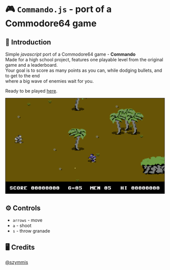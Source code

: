 # 🎮 `Commando.js` - port of a Commodore64 game

## 💬 Introduction

Simple _javascript_ port of a Commodore64 game - **Commando**\
Made for a high school project, features one playable level from the original game and a leaderboard.\
Your goal is to score as many points as you can, while dodging bullets, and to get to the end\
where a big wave of enemies wait for you.

Ready to be played [here](https://szymmis.github.io/commando.js/).

![ss_1](/commando.png)

## ⚙️ Controls

- `arrows` - move
- `a` - shoot
- `s` - throw granade

## 🖥️ Credits

[@szymmis](https://github.com/szymmis)
